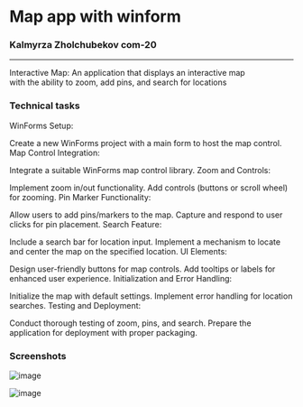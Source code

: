 # Map app with winform
### Kalmyrza Zholchubekov com-20
***
Interactive Map: An application that displays an interactive map  
with the ability to zoom, add pins, and search for locations
### Technical tasks
WinForms Setup:

Create a new WinForms project with a main form to host the map control.
Map Control Integration:

Integrate a suitable WinForms map control library.
Zoom and Controls:

Implement zoom in/out functionality.
Add controls (buttons or scroll wheel) for zooming.
Pin Marker Functionality:

Allow users to add pins/markers to the map.
Capture and respond to user clicks for pin placement.
Search Feature:

Include a search bar for location input.
Implement a mechanism to locate and center the map on the specified location.
UI Elements:

Design user-friendly buttons for map controls.
Add tooltips or labels for enhanced user experience.
Initialization and Error Handling:

Initialize the map with default settings.
Implement error handling for location searches.
Testing and Deployment:

Conduct thorough testing of zoom, pins, and search.
Prepare the application for deployment with proper packaging.
### Screenshots
![image](https://github.com/KalmyrzaFx/C-final-project/assets/80804799/33463e7e-2a33-48c0-ac8e-cd5233d265c8)

![image](https://github.com/KalmyrzaFx/C-final-project/assets/80804799/fa29c6b6-9578-4668-98a0-29b4db11b039)


